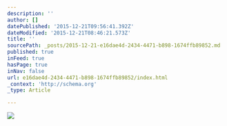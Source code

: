 ```yaml
---
description: ''
author: []
datePublished: '2015-12-21T09:56:41.392Z'
dateModified: '2015-12-21T08:46:21.573Z'
title: ''
sourcePath: _posts/2015-12-21-e16dae4d-2434-4471-b898-1674ffb89852.md
published: true
inFeed: true
hasPage: true
inNav: false
url: e16dae4d-2434-4471-b898-1674ffb89852/index.html
_context: 'http://schema.org'
_type: Article

---
```

![](https://the-grid-user-content.s3-us-west-2.amazonaws.com/75cfa53b-aa37-4124-9ea9-8db6af321d86.png)